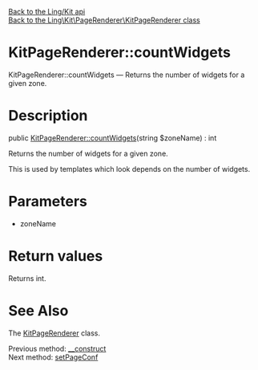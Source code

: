 [Back to the Ling/Kit api](https://github.com/lingtalfi/Kit/blob/master/doc/api/Ling/Kit.md)<br>
[Back to the Ling\Kit\PageRenderer\KitPageRenderer class](https://github.com/lingtalfi/Kit/blob/master/doc/api/Ling/Kit/PageRenderer/KitPageRenderer.md)


KitPageRenderer::countWidgets
================



KitPageRenderer::countWidgets — Returns the number of widgets for a given zone.




Description
================


public [KitPageRenderer::countWidgets](https://github.com/lingtalfi/Kit/blob/master/doc/api/Ling/Kit/PageRenderer/KitPageRenderer/countWidgets.md)(string $zoneName) : int




Returns the number of widgets for a given zone.

This is used by templates which look depends on the number of widgets.




Parameters
================


- zoneName

    


Return values
================

Returns int.








See Also
================

The [KitPageRenderer](https://github.com/lingtalfi/Kit/blob/master/doc/api/Ling/Kit/PageRenderer/KitPageRenderer.md) class.

Previous method: [__construct](https://github.com/lingtalfi/Kit/blob/master/doc/api/Ling/Kit/PageRenderer/KitPageRenderer/__construct.md)<br>Next method: [setPageConf](https://github.com/lingtalfi/Kit/blob/master/doc/api/Ling/Kit/PageRenderer/KitPageRenderer/setPageConf.md)<br>

